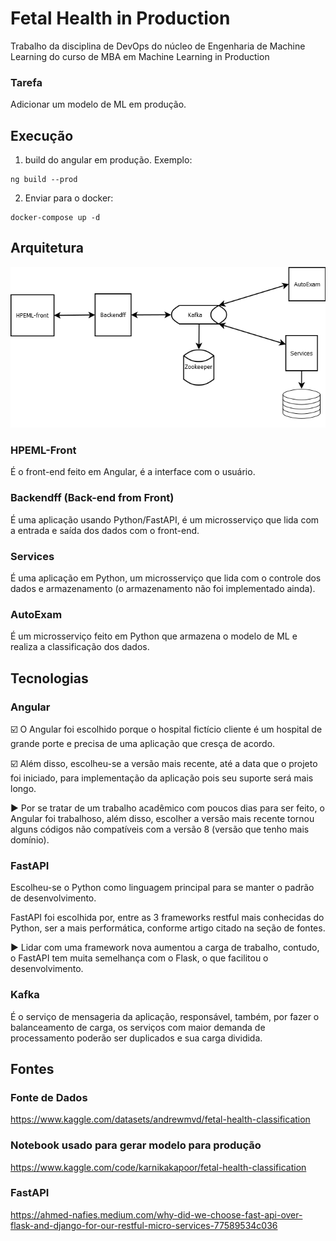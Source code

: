 # Fetal Health in Production
Trabalho da disciplina de DevOps do núcleo de Engenharia de Machine Learning do curso de MBA em Machine Learning in Production

### Tarefa
Adicionar um modelo de ML em produção.

## Execução

1. build do angular em produção. Exemplo:

```console
ng build --prod
```

2. Enviar para o docker:

```console
docker-compose up -d
```

## Arquitetura

![](diagrams/arquitetura.png)

### HPEML-Front

É o front-end feito em Angular, é a interface com o usuário.

### Backendff (Back-end from Front)

É uma aplicação usando Python/FastAPI, é um microsserviço que lida com a entrada e saída dos dados com o front-end.

### Services

É uma aplicação em Python, um microsserviço que lida com o controle dos dados e armazenamento (o armazenamento não foi implementado ainda).

### AutoExam

É um microsserviço feito em Python que armazena o modelo de ML e realiza a classificação dos dados.

## Tecnologias

### Angular

:ballot_box_with_check: O Angular foi escolhido porque o hospital fictício cliente é um hospital de grande porte e precisa de uma aplicação que cresça de acordo.

:ballot_box_with_check: Além disso, escolheu-se a versão mais recente, até a data que o projeto foi iniciado, para implementação da aplicação pois seu suporte será mais longo.

:arrow_forward: Por se tratar de um trabalho acadêmico com poucos dias para ser feito, o Angular foi trabalhoso, além disso, escolher a versão mais recente tornou alguns códigos não compatíveis com a versão 8 (versão que tenho mais domínio).

### FastAPI

Escolheu-se o Python como linguagem principal para se manter o padrão de desenvolvimento.

FastAPI foi escolhida por, entre as 3 frameworks restful mais conhecidas do Python, ser a mais performática, conforme artigo citado na seção de fontes.

:arrow_forward: Lidar com uma framework nova aumentou a carga de trabalho, contudo, o FastAPI tem muita semelhança com o Flask, o que facilitou o desenvolvimento.

### Kafka

É o serviço de mensageria da aplicação, responsável, também, por fazer o balanceamento de carga, os serviços com maior demanda de processamento poderão ser duplicados e sua carga dividida.



## Fontes
### Fonte de Dados
<https://www.kaggle.com/datasets/andrewmvd/fetal-health-classification>
### Notebook usado para gerar modelo para produção
<https://www.kaggle.com/code/karnikakapoor/fetal-health-classification>
### FastAPI
<https://ahmed-nafies.medium.com/why-did-we-choose-fast-api-over-flask-and-django-for-our-restful-micro-services-77589534c036>